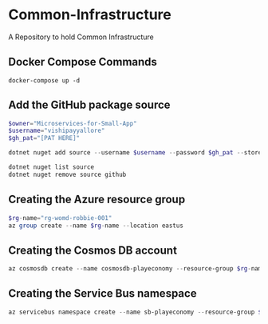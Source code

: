 # Common-Infrastructure

A Repository to hold Common Infrastructure

## Docker Compose Commands

```dockercompose
docker-compose up -d
```

## Add the GitHub package source

```powershell
$owner="Microservices-for-Small-App"
$username="vishipayyallore"
$gh_pat="[PAT HERE]"

dotnet nuget add source --username $username --password $gh_pat --store-password-in-clear-text --name gHmicroservices "https://nuget.pkg.github.com/$owner/index.json"

dotnet nuget list source
dotnet nuget remove source github
```

## Creating the Azure resource group

```powershell
$rg-name="rg-womd-robbie-001"
az group create --name $rg-name --location eastus
```

## Creating the Cosmos DB account

```powershell
az cosmosdb create --name cosmosdb-playeconomy --resource-group $rg-name --kind MongoDB --enable-free-tier
```

## Creating the Service Bus namespace

```powershell
az servicebus namespace create --name sb-playeconomy --resource-group $rg-name --sku Standard 
```
